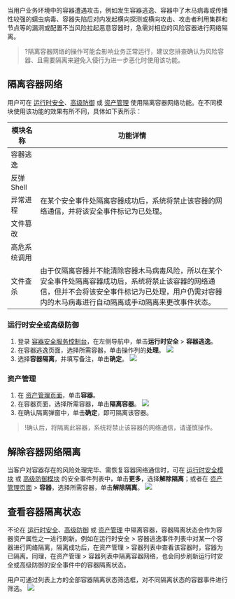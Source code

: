 当用户业务环境中的容器遭遇攻击，例如发生容器逃逸、容器中了木马病毒或传播性较强的蠕虫病毒、容器失陷后对内发起横向探测或横向攻击、攻击者利用集群和节点等的漏洞或配置不当风险拉起恶意容器时，急需对相应的风险容器进行网络隔离。
>?隔离容器网络的操作可能会影响业务正常运行，建议您排查确认为风险容器、且需要隔离来避免入侵行为进一步恶化时使用该功能。

## 隔离容器网络
用户可在 [运行时安全](https://console.cloud.tencent.com/tcss/runtime/containerEscape)、[高级防御](https://console.cloud.tencent.com/tcss/defend/processDetection) 或 [资产管理](https://console.cloud.tencent.com/tcss/asset) 使用隔离容器网络功能。在不同模块使用该功能的效果有所不同，具体如下表所示：
<table>
<thead>
<tr>
<th>模块名称</th>
<th>功能详情</th>
</tr>
</thead>
<tbody><tr>
<td>容器逃逸</td>
<td rowspan=5>在某个安全事件处隔离容器成功后，系统将禁止该容器的网络通信，并将该安全事件标记为已处理。</td>
</tr>
<tr>
<td>反弹 Shell</td>
 </tr>
<tr>
<td>异常进程</td>
 </tr>
<tr>
<td>文件篡改</td>
 </tr>
<tr>
<td>高危系统调用</td>
 </tr>
<tr>
<td>文件查杀</td>
<td>由于仅隔离容器并不能清除容器木马病毒风险，所以在某个安全事件处隔离容器成功后，系统将禁止该容器的网络通信，但并不会将该安全事件标记为已处理，用户仍需对容器内的木马病毒进行自动隔离或手动隔离来更改事件状态。</td>
</tr>
</tbody></table>

### 运行时安全或高级防御
1. 登录 [容器安全服务控制台](https://console.cloud.tencent.com/tcss)，在左侧导航中，单击**运行时安全** > **容器逃逸**。
2. 在容器逃逸页面，选择所需容器，单击操作列的**处理**。
![](https://qcloudimg.tencent-cloud.cn/raw/372c530ae645438c6206540d3b0970a3.png) 
3. 选择**容器隔离**，并填写备注，单击**确定**。
![](https://qcloudimg.tencent-cloud.cn/raw/acd79371c8e243557731ea633a4f51ed.png)

### 资产管理
1. 在 [资产管理页面](https://console.cloud.tencent.com/tcss/asset)，单击**容器**。
2. 在容器页面，选择所需容器，单击**隔离容器**。
![](https://qcloudimg.tencent-cloud.cn/raw/d5ded34dbb65c4c6d736d4e3c64eb278.png)
3. 在确认隔离弹窗中，单击**确定**，即可隔离该容器。
>!确认后，将隔离此容器，系统将禁止该容器的网络通信，请谨慎操作。

## 解除容器网络隔离
当客户对容器存在的风险处理完毕、需恢复容器网络通信时，可在 [运行时安全模块](https://console.cloud.tencent.com/tcss/runtime/containerEscape) 或 [高级防御模块](https://console.cloud.tencent.com/tcss/defend/processDetection)  的安全事件列表中，单击**更多**，选择**解除隔离**；或者在 [资产管理页面](https://console.cloud.tencent.com/tcss/asset) > **容器**，选择所需容器，单击**解除隔离**。
![](https://qcloudimg.tencent-cloud.cn/raw/53e46354c2901ef5e93914f0c4afcb40.png)

## 查看容器隔离状态
不论在 [运行时安全](https://console.cloud.tencent.com/tcss/runtime/containerEscape)、[高级防御](https://console.cloud.tencent.com/tcss/defend/processDetection) 或 [资产管理](https://console.cloud.tencent.com/tcss/asset) 中隔离容器，容器隔离状态会作为容器资产属性之一进行刷新。例如在运行时安全 > 容器逃逸事件列表中对某一个容器进行网络隔离，隔离成功后，在资产管理 > 容器列表中查看该容器时，容器为已隔离。同理，在资产管理 > 容器列表中隔离容器网络，也会同步刷新运行时安全或高级防御的安全事件中的容器隔离状态。

用户可通过列表上方的全部容器隔离状态筛选框，对不同隔离状态的容器事件进行筛选。
![](https://qcloudimg.tencent-cloud.cn/raw/426fb468d492d33cf2c43efb33dfd24d.png)
